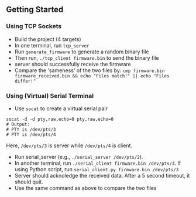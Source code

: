 ## Getting Started

### Using TCP Sockets

- Build the project (4 targets)
- In one terminal, run `tcp_server`
- Run `generate_firmware` to generate a random binary file
- Then run, `./tcp_client firmware.bin` to send the binary file
- server should successfully receive the firmware
- Compare the 'sameness' of the two files by: `cmp firmware.bin firmware_received.bin && echo "Files match!" || echo "Files differ!"`

### Using (Virtual) Serial Terminal

- Use `socat` to create a virtual serial pair

```
socat -d -d pty,raw,echo=0 pty,raw,echo=0
# Output:
# PTY is /dev/pts/3
# PTY is /dev/pts/4
```

Here, `/dev/pts/3` is server while `/dev/pts/4` is client.

- Run serial_server (e.g., `./serial_server /dev/pts/2`).
- In another terminal, run `./serial_client firmware.bin /dev/pts/3`. If using Python script, run `serial_client.py firmware.bin /dev/pts/3`
- Server should acknoledge the received data. After a 5 second timeout, it should quit.
- Use the same command as above to compare the two files

